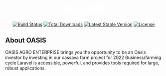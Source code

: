# <p align="center"><a style="color:white;" href="https://laravel.com" target="_blank">**OASIS AGRO**</a></p>

<p align="center">
<a href="https://travis-ci.org/laravel/framework"><img src="https://travis-ci.org/laravel/framework.svg" alt="Build Status"></a>
<a href="https://packagist.org/packages/laravel/framework"><img src="https://img.shields.io/packagist/dt/laravel/framework" alt="Total Downloads"></a>
<a href="https://packagist.org/packages/laravel/framework"><img src="https://img.shields.io/packagist/v/laravel/framework" alt="Latest Stable Version"></a>
<a href="https://packagist.org/packages/laravel/framework"><img src="https://img.shields.io/packagist/l/laravel/framework" alt="License"></a>
</p>

## About OASIS
OASIS AGRO ENTERPRISE brings you the opportunity to be an Oasis investor by investing in our cassava farm project for 2022 Business/farming cycle
Laravel is accessible, powerful, and provides tools required for large, robust applications.
